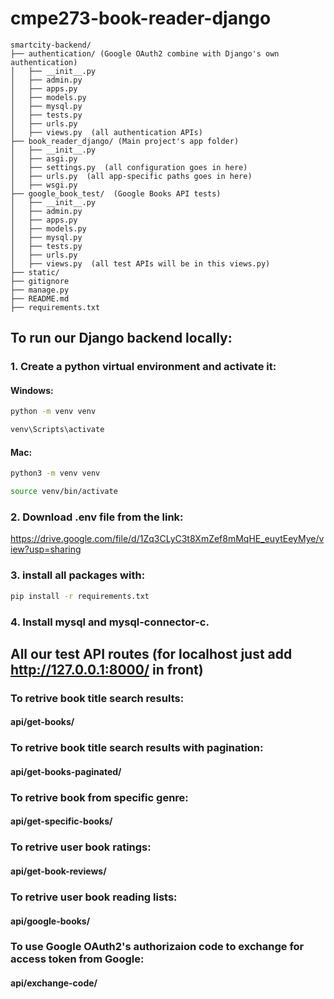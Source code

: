 # cmpe273-book-reader-django
```
smartcity-backend/
├── authentication/ (Google OAuth2 combine with Django's own authentication)
│   ├── __init__.py
│   ├── admin.py
│   ├── apps.py
│   ├── models.py
│   ├── mysql.py
│   ├── tests.py
│   ├── urls.py
│   ├── views.py  (all authentication APIs)
├── book_reader_django/ (Main project's app folder)
│   ├── __init__.py
│   ├── asgi.py
│   ├── settings.py  (all configuration goes in here)
│   ├── urls.py  (all app-specific paths goes in here)
│   ├── wsgi.py
├── google_book_test/  (Google Books API tests)
│   ├── __init__.py
│   ├── admin.py
│   ├── apps.py
│   ├── models.py
│   ├── mysql.py
│   ├── tests.py
│   ├── urls.py
│   ├── views.py  (all test APIs will be in this views.py)
├── static/
├── gitignore
├── manage.py
├── README.md
├── requirements.txt
```

## To run our Django backend locally:
### 1. Create a python virtual environment and activate it:
#### Windows:
```bash 
python -m venv venv
```
```bash
venv\Scripts\activate
```
#### Mac:
```bash
python3 -m venv venv
```
```bash
source venv/bin/activate
```
### 2. Download .env file from the link: 
https://drive.google.com/file/d/1Zq3CLyC3t8XmZef8mMqHE_euytEeyMye/view?usp=sharing
### 3. install all packages with:
```bash
pip install -r requirements.txt
```
### 4. Install mysql and mysql-connector-c.


## All our test API routes (for localhost just add http://127.0.0.1:8000/ in front)
### To retrive book title search results:
#### api/get-books/ 
### To retrive book title search results with pagination: 
#### api/get-books-paginated/
### To retrive book from specific genre: 
#### api/get-specific-books/
### To retrive user book ratings:
#### api/get-book-reviews/
### To retrive user book reading lists:
#### api/google-books/
### To use Google OAuth2's authorizaion code to exchange for access token from Google:
#### api/exchange-code/